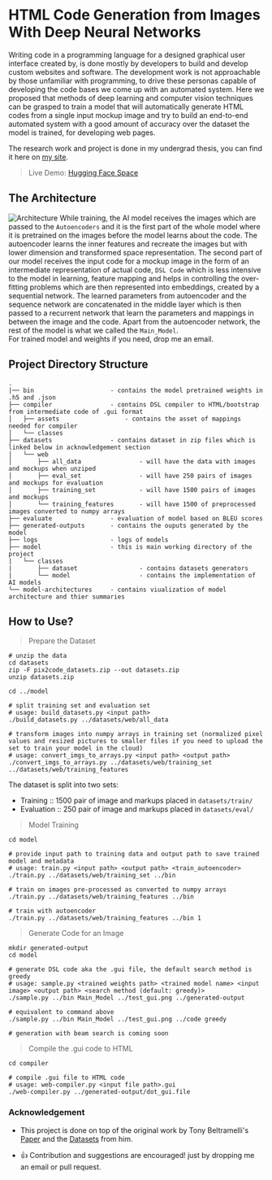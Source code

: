 # HTML Code Generation from Images With Deep Neural Networks

Writing code in a programming language for a designed graphical user interface created by, is done mostly by developers to build and develop custom websites and software. The development work is not approachable by those unfamiliar with programming, to drive these personas capable of developing the code bases we come up with an automated system. Here we proposed that methods of deep learning and computer vision techniques can be grasped to train a model that will automatically generate HTML codes from a single input mockup image and try to build an end-to-end automated system with a good amount of accuracy over the dataset the model is trained, for developing web pages.

The research work and project is done in my undergrad thesis, you can find it here on [my site](https://taneemishere.github.io/projects/project-one.html).

> Live Demo: [Hugging Face Space](https://huggingface.co/spaces/taneemishere/html-code-generation-from-images-with-deep-neural-networks)

## The Architecture

![Architecture](https://raw.githubusercontent.com/taneemishere/html-code-generation-from-images-with-deep-neural-networks/main/resources-for-md/model-architecture.png)
While training, the AI model receives the images which are passed to the ```Autoencoders``` and it is the first part of the whole model where it is pretrained on the images before the model learns about the code. The autoencoder learns the inner features and recreate the images but with lower dimension and transformed space representation. The second part of our model receives the input code for a mockup image in the form of an intermediate representation of actual code, ```DSL Code``` which is less intensive to the model in learning, feature mapping and helps in controlling the over-fitting problems which are then represented into embeddings, created by a sequential network. The learned parameters from autoencoder and the sequence network are concatenated in the middle layer which is then passed to a recurrent network that learn the parameters and mappings in between the image and the code. Apart from the autoencoder network, the rest of the model is what we called the ```Main_Model```.
<br>For trained model and weights if you need, drop me an email.

## Project Directory Structure

```
.
|── bin                     - contains the model pretrained weights in .h5 and .json 
├── compiler                - contains DSL compiler to HTML/bootstrap from intermediate code of .gui format
│   ├── assets                  - contains the asset of mappings needed for compiler
│   └── classes
├── datasets                - contains dataset in zip files which is linked below in acknowledgement section
│   └── web                     
│       ├── all_data                - will have the data with images and mockups when unziped
│       ├── eval_set                - will have 250 pairs of images and mockups for evaluation
│       ├── training_set            - will have 1500 pairs of images and mockups
│       └── training_features       - will have 1500 of preprocessed images converted to numpy arrays
├── evaluate                - evaluation of model based on BLEU scores
├── generated-outputs       - contains the ouputs generated by the model
├── logs                    - logs of models
├── model                   - this is main working directory of the project 
|   └── classes
|       ├── dataset                 - contains datasets generators
|       └── model                   - contains the implementation of AI models
└── model-architectures     - contains viualization of model architecture and thier summaries 

```

## How to Use?

> Prepare the Dataset

```
# unzip the data
cd datasets
zip -F pix2code_datasets.zip --out datasets.zip
unzip datasets.zip

cd ../model

# split training set and evaluation set 
# usage: build_datasets.py <input path> 
./build_datasets.py ../datasets/web/all_data

# transform images into numpy arrays in training set (normalized pixel values and resized pictures to smaller files if you need to upload the set to train your model in the cloud)
# usage: convert_imgs_to_arrays.py <input path> <output path>
./convert_imgs_to_arrays.py ../datasets/web/training_set ../datasets/web/training_features
```

The dataset is split into two sets:

- Training :: 1500 pair of image and markups placed in ```datasets/train/```
- Evaluation :: 250 pair of image and markups placed in ```datasets/eval/```

> Model Training

```
cd model

# provide input path to training data and output path to save trained model and metadata
# usage: train.py <input path> <output path> <train_autoencoder>
./train.py ../datasets/web/training_set ../bin

# train on images pre-processed as converted to numpy arrays
./train.py ../datasets/web/training_features ../bin

# train with autoencoder
./train.py ../datasets/web/training_features ../bin 1
```

> Generate Code for an Image

```
mkdir generated-output
cd model

# generate DSL code aka the .gui file, the default search method is greedy
# usage: sample.py <trained weights path> <trained model name> <input image> <output path> <search method (default: greedy)>
./sample.py ../bin Main_Model ../test_gui.png ../generated-output

# equivalent to command above
./sample.py ../bin Main_Model ../test_gui.png ../code greedy

# generation with beam search is coming soon
```

> Compile the .gui code to HTML

```
cd compiler

# compile .gui file to HTML code
# usage: web-compiler.py <input file path>.gui
./web-compiler.py ../generated-output/dot_gui.file
```

### Acknowledgement

- This project is done on top of the original work by Tony Beltramelli's [Paper](https://arxiv.org/pdf/1705.07962.pdf) and the [Datasets](https://github.com/tonybeltramelli/pix2code/tree/master/datasets) from him.

- 👍 Contribution and suggestions are encouraged! just by dropping me an email or pull request.
